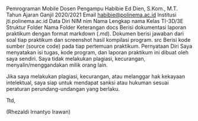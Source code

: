 Pemrograman Mobile
Dosen Pengampu	Habibie Ed Dien, S.Kom., M.T.
Tahun Ajaran	Ganjil 2020/2021
Email	habibie@polinema.ac.id
Institusi	jti.polinema.ac.id
Data Diri
NIM	nim
Nama Lengkap	nama
Kelas	TI-3D/3E
Struktur Folder
Nama Folder	Keterangan
docs	Berisi dokumentasi laporan praktikum dengan format markdown (.md). Dokumen berisi jawaban dari soal tiap praktikum dan screenshot hasil kompilasi program.
src	Berisi kode sumber (source code) pada tiap pertemuan praktikum.
Pernyataan Diri
Saya menyatakan isi tugas, kode program, dan laporan praktikum ini dibuat oleh saya sendiri. Saya tidak melakukan plagiasi, kecurangan, menyalin/menggandakan milik orang lain.

Jika saya melakukan plagiasi, kecurangan, atau melanggar hak kekayaan intelektual, saya siap untuk mendapat sanksi atau hukuman sesuai peraturan perundang-undangan yang berlaku.

Ttd,

(Rhezaldi Irnantyo Irawan)
